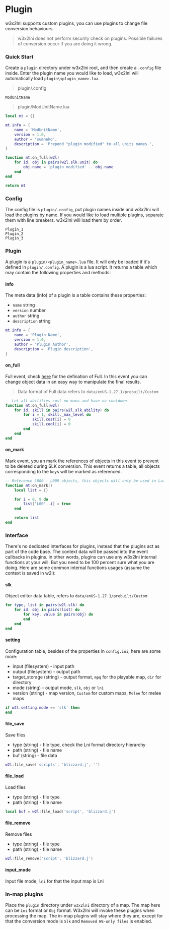 # Plugin

w3x2lni supports custom plugins, you can use plugins to change file conversion behaviours.

> w3x2lni does not perform security check on plugins. Possible failures of conversion occur if you are doing it wrong.

### Quick Start

Create a `plugin` directory under w3x2lni root, and then create a `.config` file inside. Enter the plugin name you would like to load, w3x2lni will automatically load `plugin\<plugin_name>.lua`.

> plugin/.config

```
ModUnitName
```

> plugin/ModUnitName.lua

```lua
local mt = {}

mt.info = {
    name = 'ModUnitName',
    version = 1.0,
    author = 'sumneko',
    description = 'Prepend "plugin modified" to all units names.',
}

function mt:on_full(w2l)
    for id, obj in pairs(w2l.slk.unit) do
        obj.name = 'plugin modified' .. obj.name
    end
end

return mt
```

### Config

The config file is `plugin/.config`, put plugin names inside and w3x2lni will load the plugins by name. If you would like to load multiple plugins, separate them with line breakers. w3x2lni will load them by order.

```
Plugin_1
Plugin_2
Plugin_3
```

### Plugin

A plugin is a `plugin/<plugin_name>.lua` file. It will only be loaded if it's defined in `plugin/.config`. A plugin is a lua script. It returns a table which may contain the following properties and methods:

#### info

The meta data (info) of a plugin is a table contains these properties:

+ `name` string
+ `version` number
+ `author` string
+ `description` string

```lua
mt.info = {
    name = 'Plugin Name',
    version = 1.0,
    author = 'Plugin Author',
    description = 'Plugin description',
}
```

#### on_full

Full event, check [here][DataFull] for the defination of Full. In this event you can change object data in an easy way to manipulate the final results.

> Data format of Full data refers to `data/enUS-1.27.1/prebuilt/Custom`

```lua
-- Let all abilities cost no mana and have no cooldown
function mt:on_full(w2l)
    for id, skill in pairs(w2l.slk.ability) do
        for i = 1, skill._max_level do
            skill.cost[i] = 0
            skill.cool[i] = 0
        end
    end
end
```

#### on_mark

Mark event, you an mark the references of objects in this event to prevent to be deleted during SLK conversion. This event returns a table, all objects corresponding to the `key`s will be marked as referenced.

```lua
-- Reference L000 - L009 objects, this objects will only be used in Lua scripts and can't be referenced automatically
function mt:on_mark()
    local list = {}

    for i = 0, 9 do
        list['L00'..i] = true
    end

    return list
end
```

### Interface

There's no dedicated interfaces for plugins, instead that the plugins act as part of the code base. The context data will be passed into the event callbacks in plugins. In other words, plugins can use any w3x2lni internal functions at your will. But you need to be 100 percent sure what you are doing. Here are some common internal functions usages (assume the context is saved in w2l):

#### slk

Object editor data table, refers to `data/enUS-1.27.1/prebuilt/Custom`

```lua
for type, list in pairs(w2l.slk) do
    for id, obj in pairs(list) do
        for key, value in pairs(obj) do
        end
    end
end
```

#### setting

Configuration table, besides of the properties in `config.ini`, here are some more:

+ input (filesystem) - input path
+ output (filesystem) - output path
+ target_storage (string) - output format, `mpq` for the playable map, `dir` for directory
+ mode (string) - output mode, `slk`, `obj` or `lni`
+ version (string) - map version, `Custom` for custom maps, `Melee` for melee maps

```lua
if w2l.setting.mode == 'slk' then
end
```

#### file_save

Save files

+ type (string) - file type, check the Lni format directory hierarchy
+ path (string) - file name
+ buf (string) - file data

```lua
w2l:file_save('scripts', 'blizzard.j', '')
```

#### file_load

Load files

+ type (string) - file type
+ path (string) - file name

```lua
local buf = w2l:file_load('script', 'blizzard.j')
```

#### file_remove

Remove files

+ type (string) - file type
+ path (string) - file name

```lua
w2l:file_remove('script', 'blizzard.j')
```

#### input_mode

Input file mode, `lni` for that the input map is Lni

### In-map plugins

Place the `plugin` directory under `w3x2lni` directory of a map. The map here can be `Lni` format or `Obj` format. W3x2lni will invoke these plugins when processing the map. The in-map plugins will stay where they are, except for that the conversion mode is `Slk` and `Removed WE-only files` is enabled.

[DataFull]: /en-us/insider
